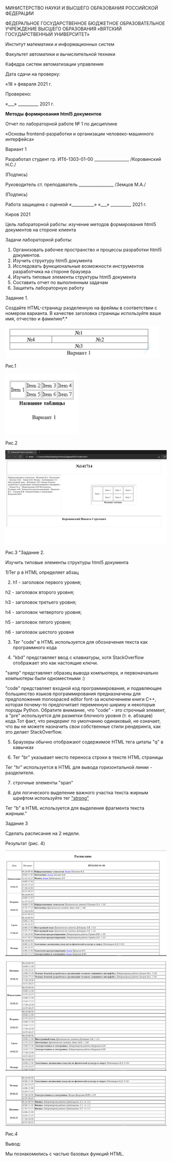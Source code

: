 ﻿МИНИСТЕРСТВО НАУКИ И ВЫСШЕГО ОБРАЗОВАНИЯ
РОССИЙСКОЙ ФЕДЕРАЦИИ

ФЕДЕРАЛЬНОЕ ГОСУДАРСТВЕННОЕ БЮДЖЕТНОЕ ОБРАЗОВАТЕЛЬНОЕ УЧРЕЖДЕНИЕ ВЫСШЕГО ОБРАЗОВАНИЯ
«ВЯТСКИЙ ГОСУДАРСТВЕННЫЙ УНИВЕРСИТЕТ»

Институт математики и информационных систем

Факультет автоматики и вычислительной техники

Кафедра систем автоматизации управления


Дата сдачи на проверку:

«18  »   февраля     2021 г.

Проверено:

«\_\_\_» \_\_\_\_\_\_\_\_\_\_ 2021 г.

**Методы формирования html5 документов**

Отчет по лабораторной работе № 1
по дисциплине

«Основы frontend-разработки и организации человеко-машинного интерфейса»

Вариант 1

Разработал студент гр. ИТб-1303-01-00	        \_\_\_\_\_\_\_\_\_\_\_\_\_\_\_\_\_ /Коровинский Н.С./

(Подпись)

Руководитель ст. преподаватель		   \_\_\_\_\_\_\_\_\_\_\_\_\_\_\_\_\_ /Земцов М.А./

(Подпись)

Работа защищена с оценкой			«\_\_\_\_\_\_\_\_\_\_\_» «\_\_\_» \_\_\_\_\_\_\_\_\_\_ 2021 г.

Киров 2021

Цель лабораторной работы: изучение методов формирования html5 документов на стороне клиента

Задачи лабораторной работы:

1. Организовать рабочее пространство и процессы разработки html5 документов.
1. Изучить структуру html5 документа
1. Исследовать функциональные возможности инструментов разработчика на стороне браузера
1. Изучить типовые элементы структуры html5 документа
1. Составить отчет по выполненным задачам
1. Защитить лабораторную работу




Задание 1.

Создайте HTML-страницу разделенную на фреймы в соответствии с номером варианта. В качестве заголовка страницы используйте ваше имя, отчество и фамилию*.*

![](Aspose.Words.f21043e7-d313-4952-9678-68952ef543a5.001.png)

Рис.1

![](Aspose.Words.f21043e7-d313-4952-9678-68952ef543a5.002.png)

Рис.2

![](Aspose.Words.f21043e7-d313-4952-9678-68952ef543a5.003.png)

Рис.3
"Задание 2.

Изучить типовые элементы структуры html5 документа

1)Тег p в HTML определяет абзац

2) h1 - заголовок первого уровня;

h2 - заголовок второго уровня;

h3 - заголовок третьего уровня;

h4 - заголовок четвертого уровня;

h5 - заголовок пятого уровня;

h6 - заголовок шестого уровня

3) Тег "code" в HTML используется для обозначения текста как программного кода

4) "kbd" представляет ввод с клавиатуры, хотя StackOverflow отображает это как настоящие ключи.

"samp" представляет образец вывода компьютера, и первоначально компьютеры были одноместными :)

"code" представляет входной код программирования, и подавляющее большинство языков программирования предназначены для предположения monospaced editor font-за исключением книги C++, которая почему-то предпочитает переменную ширину и некоторые породы Python. Обратите внимание, что "code" - это строчный элемент, а "pre" используется для разметки блочного уровня (т. е. абзацев) кода.Тот факт, что рендеринг по умолчанию одинаковый, не означает, что вы не можете назначить свои собственные стили рендеринга, как это делает StackOverflow.

5) Браузеры обычно отображают содержимое HTML тега цитаты "q" в кавычках

6) Тег "br" указывает место переноса строки в тексте HTML страницы

Тег "hr" используется в HTML для вывода горизонтальной линии - разделителя.

7) строчные элементы "span"

8) для логического выделение важного участка текста жирным шрифтом используйте тег ["strong"](https://guruweba.com/html/teg-strong-html-zhirnyy-shrift-logicheskoe-vydelenie-teksta/)

Тег "b" в HTML используется для выделения фрагмента текста жирным."

Задание 3 

Сделать расписание на 2 недели.

Результат (рис. 4)

![](Aspose.Words.f21043e7-d313-4952-9678-68952ef543a5.004.png)


![](Aspose.Words.f21043e7-d313-4952-9678-68952ef543a5.005.png)


![](Aspose.Words.f21043e7-d313-4952-9678-68952ef543a5.006.png)

Рис.4


Вывод:

Мы познакомились с частью базовых функций HTML.
